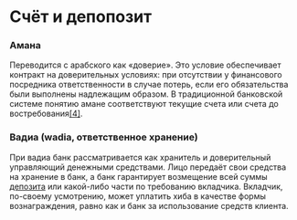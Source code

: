 # Счёт и депопозит

### Амана

Переводится с арабского как «доверие». Это условие обеспечивает контракт на доверительных условиях: при отсутствии у финансового посредника ответственности в случае потерь, если его обязательства были 
выполнены надлежащим образом. В традиционной банковской системе понятию 
амане соответствуют текущие счета или счета до востребования[[4]](https://ru.m.wikipedia.org/wiki/%D0%98%D1%81%D0%BB%D0%B0%D0%BC%D1%81%D0%BA%D0%B8%D0%B9_%D0%B1%D0%B0%D0%BD%D0%BA%D0%B8%D0%BD%D0%B3#cite_note-%D0%A2%D1%80%D1%83%D0%BD%D0%B8%D0%BD-4).

### Вадиа (wadia, ответственное хранение)

При вадиа банк рассматривается как хранитель и доверительный 
управляющий денежными средствами. Лицо передаёт свои средства на 
хранение в банк, а банк гарантирует возмещение всей суммы [депозита](https://ru.m.wikipedia.org/wiki/%D0%94%D0%B5%D0%BF%D0%BE%D0%B7%D0%B8%D1%82%D0%B0%D1%80%D0%B8%D0%B9)
или какой-либо части по требованию вкладчика. Вкладчик, по-своему 
усмотрению, может уплатить хиба в качестве формы вознаграждения, равно 
как и банк за использование средств клиента.